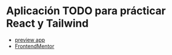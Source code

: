 # Aplicación TODO para prácticar React y Tailwind

- [preview app](https://todo-react-app-with-vite.netlify.app/)
- [FrontendMentor](https://www.frontendmentor.io/challenges/todo-app-Su1_KokOW)
